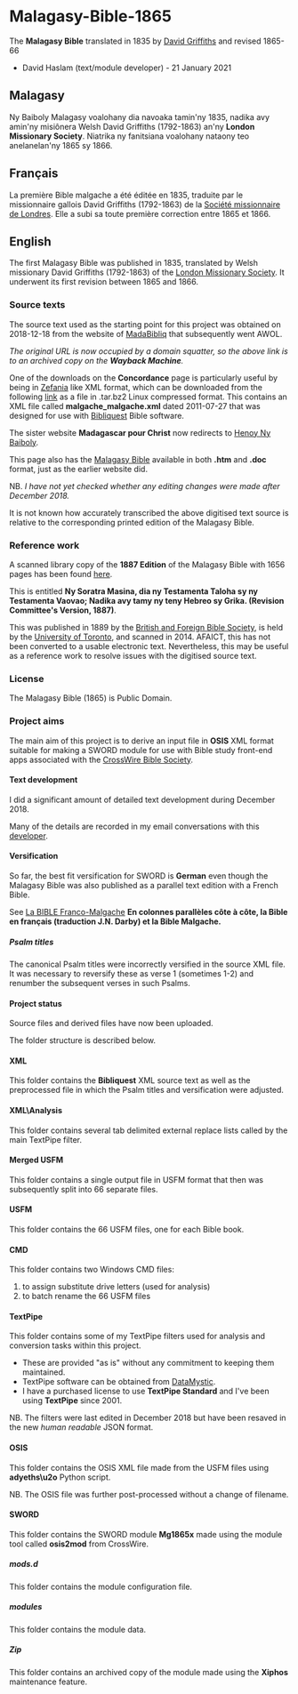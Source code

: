 # Malagasy-Bible-1865
The **Malagasy Bible** translated in 1835 by [David Griffiths](https://en.wikipedia.org/wiki/David_Griffiths_(missionary)) and revised 1865-66
* David Haslam (text/module developer) - 21 January 2021

## Malagasy ##
Ny Baiboly Malagasy voalohany dia navoaka tamin'ny 1835, nadika avy amin'ny misiônera Welsh David Griffiths (1792-1863) an'ny **London Missionary Society**. Niatrika ny fanitsiana voalohany nataony teo anelanelan'ny 1865 sy 1866.

## Français ##
La première Bible malgache a été éditée en 1835, traduite par le missionnaire gallois David Griffiths (1792-1863) de la [Société missionnaire de Londres](https://fr.wikipedia.org/wiki/Soci%C3%A9t%C3%A9_missionnaire_de_Londres). Elle a subi sa toute première correction entre 1865 et 1866.

## English ##
The first Malagasy Bible was published in 1835, translated by Welsh missionary David Griffiths (1792-1863) of the [London Missionary Society](https://en.wikipedia.org/wiki/London_Missionary_Society). It underwent its first revision between 1865 and 1866.

### Source texts ###
The source text used as the starting point for this project was obtained on 2018-12-18 from the website of [MadaBibliq](https://web.archive.org/web/20181218163116/http://madabibliq.org:80/) that subsequently went AWOL.

*The original URL is now occupied by a domain squatter, so the above link is to an archived copy on the **Wayback Machine**.*

One of the downloads on the **Concordance** page is particularly useful by being in [Zefania](https://www.zefaniabible.com/) like XML format, which can be downloaded from the following [link](https://web.archive.org/web/20181122034615/http://madabibliq.org/Concordance-malagasy/Linux_Bibliquest_Concordance_Malgache-2.1.0.tar.bz2) as a file in .tar.bz2 Linux compressed format. This contains an XML file called **malgache_malgache.xml** dated 2011-07-27 that was designed for use with [Bibliquest](https://www.bibliquest.net/) Bible software.

The sister website **Madagascar pour Christ** now redirects to [Henoy Ny Baiboly](https://nybaiboly.net/).

This page also has the [Malagasy Bible](https://nybaiboly.net/Bible.htm) available in both **.htm** and **.doc** format, just as the earlier website did.

NB. *I have not yet checked whether any editing changes were made after December 2018.*

It is not known how accurately transcribed the above digitised text source is relative to the corresponding printed edition of the Malagasy Bible.

### Reference work ###

A scanned library copy of the **1887 Edition** of the Malagasy Bible with 1656 pages has been found [here](https://archive.org/details/nysoratramasinad00lond).

This is entitled **Ny Soratra Masina, dia ny Testamenta Taloha sy ny Testamenta Vaovao; Nadika avy tamy ny teny Hebreo sy Grika. (Revision Committee's Version, 1887)**.

This was published in 1889 by the [British and Foreign Bible Society](https://www.biblesociety.org.uk/), is held by the [University of Toronto](https://www.utoronto.ca/), and scanned in 2014. AFAICT, this has not been converted to a usable electronic text. Nevertheless, this may be useful as a reference work to resolve issues with the digitised source text.

### License ###
The Malagasy Bible (1865) is Public Domain.

### Project aims ###
The main aim of this project is to derive an input file in **OSIS** XML format suitable for making a SWORD module for use with Bible study front-end apps associated with the [CrossWire Bible Society](https://crosswire.org/).

#### Text development ####
I did a significant amount of detailed text development during December 2018. 

Many of the details are recorded in my email conversations with this [developer](https://github.com/refdoc).

#### Versification ####
So far, the best fit versification for SWORD is **German** even though the Malagasy Bible was also published as a parallel text edition with a French Bible.

See [La BIBLE Franco-Malgache](https://web.archive.org/web/20181206105212fw_/http://www.madabibliq.org/Bible_franco-malgache/Bible_table_matieres.htm) **En colonnes parallèles côte à côte, la Bible en français (traduction J.N. Darby) et la Bible Malgache.** 

##### Psalm titles #####
The canonical Psalm titles were incorrectly versified in the source XML file. It was necessary to reversify these as verse 1 (sometimes 1-2) and renumber the subsequent verses in such Psalms.

#### Project status ####
Source files and derived files have now been uploaded.

The folder structure is described below.

#### XML
This folder contains the **Bibliquest** XML source text as well as the preprocessed file in which the Psalm titles and versification were adjusted.

#### XML\Analysis
This folder contains several tab delimited external replace lists called by the main TextPipe filter.

#### Merged USFM
This folder contains a single output file in USFM format that then was subsequently split into 66 separate files.

#### USFM
This folder contains the 66 USFM files, one for each Bible book.

#### CMD
This folder contains two Windows CMD files:
1. to assign substitute drive letters (used for analysis)
2. to batch rename the 66 USFM files

#### TextPipe
This folder contains some of my TextPipe filters used for analysis and conversion tasks within this project.
* These are provided "as is" without any commitment to keeping them maintained.
* TextPipe software can be obtained from [DataMystic](https://www.datamystic.com/).
* I have a purchased license to use **TextPipe Standard** and I've been using **TextPipe** since 2001.

NB. The filters were last edited in December 2018 but have been resaved in the new *human readable* JSON format.

#### OSIS
This folder contains the OSIS XML file made from the USFM files using **adyeths\u2o** Python script.

NB. The OSIS file was further post-processed without a change of filename.

#### SWORD
This folder contains the SWORD module **Mg1865x** made using the module tool called **osis2mod** from CrossWire.

##### mods.d
This folder contains the module configuration file.

##### modules
This folder contains the module data.

##### Zip
This folder contains an archived copy of the module made using the **Xiphos** maintenance feature.
